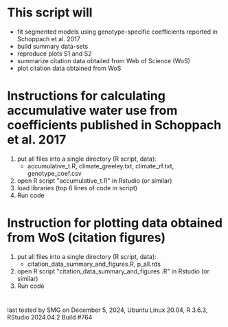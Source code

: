 # This script will 
  - fit segmented models using genotype-specific coefficients reported in Schoppach et al. 2017
  - build summary data-sets
  - reproduce plots S1 and S2
  - summarize citation data obtailed from Web of Science (WoS)
  - plot citation data obtained from WoS
#
#
# Instructions for calculating accumulative water use from coefficients published in Schoppach et al. 2017
 1) put all files into a single directory (R script, data):
       - accumulative_t.R, climate_greeley.txt, climate_rf.txt, genotype_coef.csv
 2) open R script "accumulative_t.R" in Rstudio (or similar)
 3) load libraries (top 6 lines of code in script)
 4) Run code 
#
#
# Instruction for plotting data obtained from WoS (citation figures)
 1) put all files into a single directory (R script, data):
       - citation_data_summary_and_figures.R, p_all.rds
 2) open R script "citation_data_summary_and_figures .R" in Rstudio (or similar)
 3) Run code 
#
#
 last tested by SMG on December 5, 2024, Ubuntu Linux 20.04, R 3.6.3, RStudio 2024.04.2 Build #764
